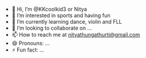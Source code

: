 - 👋 Hi, I’m @KKcoolkid3 or Nitya
- 👀 I’m interested in sports and having fun
- 🌱 I’m currently learning dance, violin and FLL
- 💞️ I’m looking to collaborate on ...
- 📫 How to reach me at nityathungathurti@gmail.com
- 😄 Pronouns: ...
- ⚡ Fun fact: ...

<!---
KKcoolkid3/KKcoolkid3 is a ✨ special ✨ repository because its `README.md` (this file) appears on your GitHub profile.
You can click the Preview link to take a look at your changes.
--->
